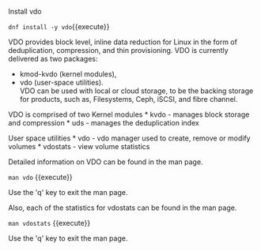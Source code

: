 Install vdo

`dnf install -y vdo`{{execute}}

VDO provides block level, inline data reduction for Linux in the form of deduplication,
compression, and thin provisioning.  VDO is currently delivered as two packages: 
* kmod-kvdo (kernel modules),
* vdo (user-space utilities).  
VDO can be used with local or cloud storage, to be the backing storage for products, 
such as, Filesystems, Ceph, iSCSI, and fibre channel.

VDO is comprised of two Kernel modules
    * kvdo     - manages block storage and compression
    * uds      - manages the deduplication index  
    
  User space utilities
    * vdo      - vdo manager used to create, remove or modify volumes
    * vdostats - view volume statistics

Detailed information on VDO can be found in the man page.

`man vdo` {{execute}}

Use the 'q' key to exit the man page.

Also, each of the statistics for vdostats can be found in the man page.

`man vdostats` {{execute}}

Use the 'q' key to exit the man page.

